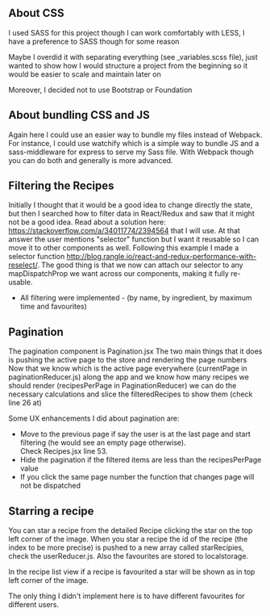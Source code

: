 ## About CSS

I used SASS for this project though I can work comfortably with LESS, I have a preference to SASS though for some reason

Maybe I overdid it with separating everything (see _variables.scss file), just wanted to show how I would structure a project from the beginning so it would be easier to scale and maintain later on

Moreover, I decided not to use Bootstrap or Foundation

## About bundling CSS and JS  

Again here I could use an easier way to bundle my files instead of Webpack. For instance, I could use watchify which is a simple way to bundle JS and a sass-middleware for express to serve my Sass file. With Webpack though you can do both and generally is more advanced.

## Filtering the Recipes

Initially I thought that it would be a good idea to change directly the state, but then I searched how to filter data in React/Redux and saw that it might not be a good idea. Read about a solution here: https://stackoverflow.com/a/34011774/2394564 that I will use. At that answer the user mentions "selector" function but I want it reusable so I can move it to other components as well. 
Following this example I made a selector function http://blog.rangle.io/react-and-redux-performance-with-reselect/.
The good thing is that we now can attach our selector to any mapDispatchProp we want across our components, making it fully re-usable.

- All filtering were implemented - (by name, by ingredient, by maximum time and favourites)

## Pagination

The pagination component is Pagination.jsx
The two main things that it does is pushing the active page to the store and rendering the page numbers
Now that we know which is the active page everywhere (currentPage in paginationReducer.js) along the app and we know how many
recipes we should render (recipesPerPage in PaginationReducer) we can do the necessary calculations and slice the filteredRecipes
to show them (check line 26 at)

Some UX enhancements I did about pagination are:
- Move to the previous page if say the user is at the last page and start filtering (he would see an empty page otherwise).  
Check Recipes.jsx line 53.
- Hide the pagination if the filtered items are less than the recipesPerPage value
- If you click the same page number the function that changes page will not be dispatched


## Starring a recipe

You can star a recipe from the detailed Recipe clicking the star on the top left corner of the image. 
When you star a recipe the id of the recipe (the index to be more precise) is pushed to a new array 
called starRecipies, check the userReducer.js. Also the favourites are stored to localstorage.

In the recipe list view if a recipe is favourited a star will be shown as in top left corner of the image. 

The only thing I didn't implement here is to have different favourites for different users. 
